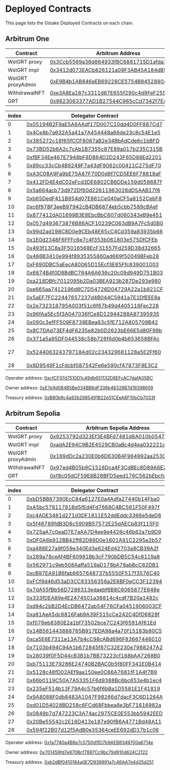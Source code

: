 # Deployed Contracts

This page lists the Gstake Deployed Contracts on each chain.

## **Arbitrum One**

<table><thead><tr><th width="265">Contract</th><th>Arbitrum Address</th></tr></thead><tbody><tr><td>WstGRT proxy</td><td><a href="https://arbiscan.io/address/0x3ccb5569a36d864933fbc6881715d1afda1849d9">0x3Ccb5569a36d864933fBC6881715D1afda1849D9</a></td></tr><tr><td>WstGRT impl</td><td><a href="https://arbiscan.io/address/0x3412d073eacb826121a09f3ab45a184db5ffbead">0x3412d073EACb826121a09F3AB45A184dB5FfBeaD</a></td></tr><tr><td>WstGRT proxyAdmin</td><td><a href="https://arbiscan.io/address/0xE9B4b1AB846eEB69228CE5754B84528904a17bfD">0xE9B4b1AB846eEB69228CE5754B84528904a17bfD</a></td></tr><tr><td>WithdrawalNFT</td><td><a href="https://arbiscan.io/address/0xe3A8Ea187c3311d67E655f290c4d9FeF255735d6">0xe3A8Ea187c3311d67E655f290c4d9FeF255735d6</a></td></tr><tr><td>GRT</td><td><a href="https://arbiscan.io/address/0x9623063377AD1B27544C965cCd7342f7EA7e88C7">0x9623063377AD1B27544C965cCd7342f7EA7e88C7</a></td></tr></tbody></table>

<table><thead><tr><th width="90">index</th><th>Delegator Contract</th><th>Indexer</th></tr></thead><tbody><tr><td>0</td><td><a href="https://thegraph.com/explorer/profile/0x05194b2f9ae5a6aadf17d007c10dd4d0ff887cd7?view=Delegating&#x26;chain=arbitrum-one">0x05194B2F9aE5A6AAdf17D007C10dd4D0FF887Cd7</a></td><td><a href="https://thegraph.com/explorer/profile/0xedca8740873152ff30a2696add66d1ab41882beb?view=Indexing&#x26;chain=arbitrum-one">0xEdca8740873152fF30a2696Add66D1ab41882beB</a></td></tr><tr><td>1</td><td><a href="https://thegraph.com/explorer/profile/0x4ce8b7a632a5a41a7a454448a66de23c8c54e1e5?view=Delegating&#x26;chain=arbitrum-one">0x4Ce8b7a632A5a41a7A454448a66de23c8c54E1e5</a></td><td><a href="https://thegraph.com/explorer/profile/0xedca8740873152ff30a2696add66d1ab41882beb?view=Indexing&#x26;chain=arbitrum-one">0xEdca8740873152fF30a2696Add66D1ab41882beB</a></td></tr><tr><td>2</td><td><a href="https://thegraph.com/explorer/profile/0x385272c18f65fCCF8087aB2e34BbAdCde6c1bBFD?view=Delegating&#x26;chain=arbitrum-one">0x385272c18f65fCCF8087aB2e34BbAdCde6c1bBFD</a></td><td><a href="https://thegraph.com/explorer/profile/0xedca8740873152ff30a2696add66d1ab41882beb?view=Indexing&#x26;chain=arbitrum-one">0xEdca8740873152fF30a2696Add66D1ab41882beB</a></td></tr><tr><td>3</td><td><a href="https://thegraph.com/explorer/profile/0x73BD52b6A2c7cAb1B7355c87E89a017b235C315B?view=Delegating&#x26;chain=arbitrum-one">0x73BD52b6A2c7cAb1B7355c87E89a017b235C315B</a></td><td><a href="https://thegraph.com/explorer/profile/0xaa988dcb035518bc0e20082a3148a5d3dfd1776d?view=Indexing&#x26;chain=arbitrum-one">0xaA988dcb035518bc0e20082a3148a5d3dFD1776D</a></td></tr><tr><td>4</td><td><a href="https://thegraph.com/explorer/profile/0xfBF34Ee467E7948bF8D864D2D243F65D88Ed2201?view=Delegating&#x26;chain=arbitrum-one">0xfBF34Ee467E7948bF8D864D2D243F65D88Ed2201</a></td><td><a href="https://thegraph.com/explorer/profile/0xaa988dcb035518bc0e20082a3148a5d3dfd1776d?view=Indexing&#x26;chain=arbitrum-one">0xaA988dcb035518bc0e20082a3148a5d3dFD1776D</a></td></tr><tr><td>5</td><td><a href="https://thegraph.com/explorer/profile/0x89cc33cCb4B9249F7a43dF9062c00411C275dF70?view=Delegating&#x26;chain=arbitrum-one">0x89cc33cCb4B9249F7a43dF9062c00411C275dF70</a></td><td><a href="https://thegraph.com/explorer/profile/0xaa988dcb035518bc0e20082a3148a5d3dfd1776d?view=Indexing&#x26;chain=arbitrum-one">0xaA988dcb035518bc0e20082a3148a5d3dFD1776D</a></td></tr><tr><td>6</td><td><a href="https://thegraph.com/explorer/profile/0xA3C08A9Fa9bE75A87F70D0d8f7CD5EE6F78818aF?view=Delegating&#x26;chain=arbitrum-one">0xA3C08A9Fa9bE75A87F70D0d8f7CD5EE6F78818aF</a></td><td><a href="https://thegraph.com/explorer/profile/0x35917c0eb91d2e21bef40940d028940484230c06?view=Indexing&#x26;chain=arbitrum-one">0x35917C0eB91d2E21BEF40940D028940484230c06</a></td></tr><tr><td>7</td><td><a href="https://thegraph.com/explorer/profile/0x412FD4E4dC02eFcd3DE6802CB6DDe159d058687f?view=Delegating&#x26;chain=arbitrum-one">0x412FD4E4dC02eFcd3DE6802CB6DDe159d058687f</a></td><td><a href="https://thegraph.com/explorer/profile/0x35917c0eb91d2e21bef40940d028940484230c06?view=Indexing&#x26;chain=arbitrum-one">0x35917C0eB91d2E21BEF40940D028940484230c06</a></td></tr><tr><td>8</td><td><a href="https://thegraph.com/explorer/profile/0x5a664acb73d972Df60d22611963028dD5AAB17f6?view=Delegating&#x26;chain=arbitrum-one">0x5a664acb73d972Df60d22611963028dD5AAB17f6</a></td><td><a href="https://thegraph.com/explorer/profile/0x35917c0eb91d2e21bef40940d028940484230c06?view=Indexing&#x26;chain=arbitrum-one">0x35917C0eB91d2E21BEF40940D028940484230c06</a></td></tr><tr><td>9</td><td><a href="https://thegraph.com/explorer/profile/0xb65DedF411B954d07E861Ce040aCF5a8152CebF8?view=Delegating&#x26;chain=arbitrum-one">0xb65DedF411B954d07E861Ce040aCF5a8152CebF8</a></td><td><a href="https://thegraph.com/explorer/profile/0x7bb834017672b1135466661d8dd69c5dd0b3bf51?view=Indexing&#x26;chain=arbitrum-one">0x7BB834017672b1135466661d8DD69c5dD0B3bF51</a></td></tr><tr><td>10</td><td><a href="https://thegraph.com/explorer/profile/0xc6f978F3eeB97942cB4DB6874eb5cbb7589cBAef?view=Delegating&#x26;chain=arbitrum-one">0xc6f978F3eeB97942cB4DB6874eb5cbb7589cBAef</a></td><td><a href="https://thegraph.com/explorer/profile/0x7bb834017672b1135466661d8dd69c5dd0b3bf51?view=Indexing&#x26;chain=arbitrum-one">0x7BB834017672b1135466661d8DD69c5dD0B3bF51</a></td></tr><tr><td>11</td><td><a href="https://thegraph.com/explorer/profile/0x877412dA01699B3E8EbcBbC607d060343eB9e451?view=Delegating&#x26;chain=arbitrum-one">0x877412dA01699B3E8EbcBbC607d060343eB9e451</a></td><td><a href="https://thegraph.com/explorer/profile/0x7bb834017672b1135466661d8dd69c5dd0b3bf51?view=Indexing&#x26;chain=arbitrum-one">0x7BB834017672b1135466661d8DD69c5dD0B3bF51</a></td></tr><tr><td>12</td><td><a href="https://thegraph.com/explorer/profile/0x057d493673876B86ACF10239C063dB9A7Fc5d0B0?view=Delegating&#x26;chain=arbitrum-one">0x057d493673876B86ACF10239C063dB9A7Fc5d0B0</a></td><td><a href="https://thegraph.com/explorer/profile/0x2e8d26e9b0d280738728e71c37bf05e70a636238?view=Indexing&#x26;chain=arbitrum-one">0x2E8d26E9B0d280738728E71C37Bf05E70a636238</a></td></tr><tr><td>13</td><td><a href="https://thegraph.com/explorer/profile/0x99d2ad198C8D0e9CEb48E65cC4Cd359a83935b66?view=Delegating&#x26;chain=arbitrum-one">0x99d2ad198C8D0e9CEb48E65cC4Cd359a83935b66</a></td><td><a href="https://thegraph.com/explorer/profile/0x2e8d26e9b0d280738728e71c37bf05e70a636238?view=Indexing&#x26;chain=arbitrum-one">0x2E8d26E9B0d280738728E71C37Bf05E70a636238</a></td></tr><tr><td>14</td><td><a href="https://thegraph.com/explorer/profile/0x1E0d2348F6FFFc6e7c4f353b061803e575DfCFEb?view=Delegating&#x26;chain=arbitrum-one">0x1E0d2348F6FFFc6e7c4f353b061803e575DfCFEb</a></td><td><a href="https://thegraph.com/explorer/profile/0x2e8d26e9b0d280738728e71c37bf05e70a636238?view=Indexing&#x26;chain=arbitrum-one">0x2E8d26E9B0d280738728E71C37Bf05E70a636238</a></td></tr><tr><td>15</td><td><a href="https://thegraph.com/explorer/profile/0x493f13C8a3F5016568EcF31557Fd259D38d32665?view=Delegating&#x26;chain=arbitrum-one">0x493f13C8a3F5016568EcF31557Fd259D38d32665</a></td><td><a href="https://thegraph.com/explorer/profile/0x5b3c8f7245dfbd9bea22d9c4b975df60a638e5a3?view=Indexing&#x26;chain=arbitrum-one">0x5b3C8f7245dFbd9bEa22d9c4b975dF60A638E5A3</a></td></tr><tr><td>16</td><td><a href="https://thegraph.com/explorer/profile/0x486B3410e994f8935355860ad669f50049BFeb28?view=Delegating&#x26;chain=arbitrum-one">0x486B3410e994f8935355860ad669f50049BFeb28</a></td><td><a href="https://thegraph.com/explorer/profile/0x5b3c8f7245dfbd9bea22d9c4b975df60a638e5a3?view=Indexing&#x26;chain=arbitrum-one">0x5b3C8f7245dFbd9bEa22d9c4b975dF60A638E5A3</a></td></tr><tr><td>17</td><td><a href="https://thegraph.com/explorer/profile/0xF690DBC5aEecA80065D15Ecf3E85Ffc839001003?view=Delegating&#x26;chain=arbitrum-one">0xF690DBC5aEecA80065D15Ecf3E85Ffc839001003</a></td><td><a href="https://thegraph.com/explorer/profile/0x5b3c8f7245dfbd9bea22d9c4b975df60a638e5a3?view=Indexing&#x26;chain=arbitrum-one">0x5b3C8f7245dFbd9bEa22d9c4b975dF60A638E5A3</a></td></tr><tr><td>18</td><td><a href="https://thegraph.com/explorer/profile/0x6874B4f0D8BdBC764A6A636c20c09d949D751B03?view=Delegating&#x26;chain=arbitrum-one">0x6874B4f0D8BdBC764A6A636c20c09d949D751B03</a></td><td><a href="https://thegraph.com/explorer/profile/0xe13840a2e92e0cb17a246609b432d0fa2e418774?view=Indexing&#x26;chain=arbitrum-one">0xE13840A2E92e0Cb17A246609b432D0fA2e418774</a></td></tr><tr><td>19</td><td><a href="https://thegraph.com/explorer/profile/0xa218DBfc7012095b2Da03BEA923b287De293e980?view=Delegating&#x26;chain=arbitrum-one">0xa218DBfc7012095b2Da03BEA923b287De293e980</a></td><td><a href="https://thegraph.com/explorer/profile/0xe13840a2e92e0cb17a246609b432d0fa2e418774?view=Indexing&#x26;chain=arbitrum-one">0xE13840A2E92e0Cb17A246609b432D0fA2e418774</a></td></tr><tr><td>20</td><td><a href="https://thegraph.com/explorer/profile/0xe665aa7412196d8C7D54726D04729A22a1b821CF?view=Delegating&#x26;chain=arbitrum-one">0xe665aa7412196d8C7D54726D04729A22a1b821CF</a></td><td><a href="https://thegraph.com/explorer/profile/0xe13840a2e92e0cb17a246609b432d0fa2e418774?view=Indexing&#x26;chain=arbitrum-one">0xE13840A2E92e0Cb17A246609b432D0fA2e418774</a></td></tr><tr><td>21</td><td><a href="https://thegraph.com/explorer/profile/0x5aEF7FC22447657237d4B044C5941a7E1DfEEE8a?view=Delegating&#x26;chain=arbitrum-one">0x5aEF7FC22447657237d4B044C5941a7E1DfEEE8a</a></td><td><a href="https://thegraph.com/explorer/profile/0xf92f430dd8567b0d466358c79594ab58d919a6d4?view=Indexing&#x26;chain=arbitrum-one">0xf92f430Dd8567B0d466358c79594ab58d919A6D4</a></td></tr><tr><td>22</td><td><a href="https://thegraph.com/explorer/profile/0x2e732318795A003f51c6f67b49d4405116Fec228?view=Delegating&#x26;chain=arbitrum-one">0x2e732318795A003f51c6f67b49d4405116Fec228</a></td><td><a href="https://thegraph.com/explorer/profile/0xf92f430dd8567b0d466358c79594ab58d919a6d4?view=Indexing&#x26;chain=arbitrum-one">0xf92f430Dd8567B0d466358c79594ab58d919A6D4</a></td></tr><tr><td>23</td><td><a href="https://thegraph.com/explorer/profile/0x96fAa5Ec5f3A047036fCe8D12944288A87395935?view=Delegating&#x26;chain=arbitrum-one">0x96fAa5Ec5f3A047036fCe8D12944288A87395935</a></td><td><a href="https://thegraph.com/explorer/profile/0xf92f430dd8567b0d466358c79594ab58d919a6d4?view=Indexing&#x26;chain=arbitrum-one">0xf92f430Dd8567B0d466358c79594ab58d919A6D4</a></td></tr><tr><td>24</td><td><a href="https://thegraph.com/explorer/profile/0x090c3efFF509F8739EBea83c5fE712A805709B42?view=Delegating&#x26;chain=arbitrum-one">0x090c3efFF509F8739EBea83c5fE712A805709B42</a></td><td><a href="https://thegraph.com/explorer/profile/0xfeff9093f6b32d0e5cddba743b06a1fedb87c004?view=Indexing&#x26;chain=arbitrum-one">0xFeff9093f6b32d0e5CDDBa743b06a1FeDB87C004</a></td></tr><tr><td>25</td><td><a href="https://thegraph.com/explorer/profile/0x8C7DAd73EF4dF6235e82b0D2623bE66E5d80F99b?view=Delegating&#x26;chain=arbitrum-one">0x8C7DAd73EF4dF6235e82b0D2623bE66E5d80F99b</a></td><td><a href="https://thegraph.com/explorer/profile/0xfeff9093f6b32d0e5cddba743b06a1fedb87c004?view=Indexing&#x26;chain=arbitrum-one">0xFeff9093f6b32d0e5CDDBa743b06a1FeDB87C004</a></td></tr><tr><td>26</td><td><a href="https://thegraph.com/explorer/profile/0x371a5a95DF044538c58b726f6d0b4b653658BFAc?view=Delegating&#x26;chain=arbitrum-one">0x371a5a95DF044538c58b726f6d0b4b653658BFAc</a></td><td><a href="https://thegraph.com/explorer/profile/0xfeff9093f6b32d0e5cddba743b06a1fedb87c004?view=Indexing&#x26;chain=arbitrum-one">0xFeff9093f6b32d0e5CDDBa743b06a1FeDB87C004</a></td></tr><tr><td>27</td><td><p></p><p><a href="https://thegraph.com/explorer/profile/0x524406324379718Ad02c234329681128a5E2Ff60?view=Delegating&#x26;chain=arbitrum-one">0x524406324379718Ad02c234329681128a5E2Ff60</a></p></td><td><a href="https://thegraph.com/explorer/profile/0xdecba5154aab37ae5e381a19f804f3af4d1bcbb5?view=Indexing&#x26;chain=arbitrum-one">0xDecBa5154AAB37ae5e381A19f804f3Af4d1BcbB5</a></td></tr><tr><td>28</td><td><a href="https://thegraph.com/explorer/profile/0x8D9549F1cFdcbf087542Fe6e590cf47873F8E3C2?view=Delegating&#x26;chain=arbitrum-one">0x8D9549F1cFdcbf087542Fe6e590cf47873F8E3C2</a></td><td><a href="https://thegraph.com/explorer/profile/0xdecba5154aab37ae5e381a19f804f3af4d1bcbb5?view=Indexing&#x26;chain=arbitrum-one">0xDecBa5154AAB37ae5e381A19f804f3Af4d1BcbB5</a></td></tr></tbody></table>

Operater address:  [0xcfCF07d7510D1c49db651132D8EFcAC7dafA05BC](https://arbiscan.io/address/0xcfCF07d7510D1c49db651132D8EFcAC7dafA05BC)

Owner address: [0xE7e9d084B5Be034BB6dF336b46328B7d19298609](https://arbiscan.io/address/0xE7e9d084B5Be034BB6dF336b46328B7d19298609)

Treasury address: [0xB80b9c4a92b2985491B22e51CEeA6F10bCb7033f](https://arbiscan.io/address/0xB80b9c4a92b2985491B22e51CEeA6F10bCb7033f)

## **Arbitrum Sepolia**

<table><thead><tr><th width="261">Contract</th><th>Arbitrum Sepolia Address</th></tr></thead><tbody><tr><td>WstGRT proxy</td><td><a href="https://sepolia.arbiscan.io/address/0x9253792d323Ef3E4BFd7481d8A010b054793B660">0x9253792d323Ef3E4BFd7481d8A010b054793B660</a> </td></tr><tr><td>WstGRT impl</td><td><a href="https://sepolia.arbiscan.io/address/0xada2e94c9b2e4529cb0abc4d4ea032221d0845c7">0xadA2E94C9B2E4529CB0aBc4d4ea032221d0845C7</a></td></tr><tr><td>WstGRT proxyAdmin</td><td><a href="https://sepolia.arbiscan.io/address/0x169ddc2a230e0b6d630b4f964992aa253cd94b7e">0x169dDc2a230E0b6D630B4F964992aa253Cd94b7e</a></td></tr><tr><td>WithdrawalNFT</td><td><a href="https://sepolia.arbiscan.io/address/0x97ed4b05b9c1516dca4f3cdbec8d89a6e23d61ea">0x97ed4B05b9C1516Dca4F3CdBEc8D89A6E23d61Ea</a></td></tr><tr><td>GRT</td><td><a href="https://sepolia.arbiscan.io/address/0xf8c05dCF59E8B28BFD5eed176C562bEbcfc7Ac04">0xf8c05dCF59E8B28BFD5eed176C562bEbcfc7Ac04</a></td></tr></tbody></table>

<table><thead><tr><th width="57">index</th><th>Delegator Contract</th><th>Indexer</th></tr></thead><tbody><tr><td>0</td><td><a href="https://testnet.thegraph.com/explorer/profile/0xbd5bb67390ecc84a6127e0a4adfa27440b14fba0?view=Delegating&#x26;chain=arbitrum-sepolia">0xbD5BB67390EcC84a6127E0a4Adfa27440b14Fba0</a></td><td><a href="https://testnet.thegraph.com/explorer/profile/0xa7a068c169d3f38efc62a1d6ff8de8b1ddfc8a57?view=Indexing&#x26;chain=arbitrum-sepolia">0xA7a068c169D3f38EFC62a1d6ff8dE8B1ddfc8a57</a></td></tr><tr><td>1</td><td><a href="https://testnet.thegraph.com/explorer/profile/0xA5bc57811781Bd5fEd4Fd7668C4BC561F50F497f?view=Delegating&#x26;chain=arbitrum-sepolia">0xA5bc57811781Bd5fEd4Fd7668C4BC561F50F497f</a></td><td><a href="https://testnet.thegraph.com/explorer/profile/0xa7a068c169d3f38efc62a1d6ff8de8b1ddfc8a57?view=Indexing&#x26;chain=arbitrum-sepolia">0xA7a068c169D3f38EFC62a1d6ff8dE8B1ddfc8a57</a></td></tr><tr><td>2</td><td><a href="https://testnet.thegraph.com/explorer/profile/0xc4ADE3481d271d3DF1811E52ddEddc3366e5deD8?view=Delegating&#x26;chain=arbitrum-sepolia">0xc4ADE3481d271d3DF1811E52ddEddc3366e5deD8</a></td><td><a href="https://testnet.thegraph.com/explorer/profile/0xa7a068c169d3f38efc62a1d6ff8de8b1ddfc8a57?view=Indexing&#x26;chain=arbitrum-sepolia">0xA7a068c169D3f38EFC62a1d6ff8dE8B1ddfc8a57</a></td></tr><tr><td>3</td><td><a href="https://testnet.thegraph.com/explorer/profile/0x5f46789fdB3D8c5909B57572E25dAECb83f115F0?view=Delegating&#x26;chain=arbitrum-sepolia">0x5f46789fdB3D8c5909B57572E25dAECb83f115F0</a></td><td><a href="https://testnet.thegraph.com/explorer/profile/0xa7a068c169d3f38efc62a1d6ff8de8b1ddfc8a57?view=Indexing&#x26;chain=arbitrum-sepolia">0xA7a068c169D3f38EFC62a1d6ff8dE8B1ddfc8a57</a></td></tr><tr><td>4</td><td><a href="https://testnet.thegraph.com/explorer/profile/0x725aA7c0eaD7E7aAA7D4ee9e4426c46b62a7b9D9?view=Delegating&#x26;chain=arbitrum-sepolia">0x725aA7c0eaD7E7aAA7D4ee9e4426c46b62a7b9D9</a></td><td><a href="https://testnet.thegraph.com/explorer/profile/0xa7a068c169d3f38efc62a1d6ff8de8b1ddfc8a57?view=Indexing&#x26;chain=arbitrum-sepolia">0xA7a068c169D3f38EFC62a1d6ff8dE8B1ddfc8a57</a></td></tr><tr><td>5</td><td><a href="https://testnet.thegraph.com/explorer/profile/0x725aA7c0eaD7E7aAA7D4ee9e4426c46b62a7b9D9?view=Delegating&#x26;chain=arbitrum-sepolia">0xDF0A6b912BB42ff82D89D0e1601A91C2295e2b57</a></td><td><a href="https://testnet.thegraph.com/explorer/profile/0xa7a068c169d3f38efc62a1d6ff8de8b1ddfc8a57?view=Indexing&#x26;chain=arbitrum-sepolia">0xA7a068c169D3f38EFC62a1d6ff8dE8B1ddfc8a57</a></td></tr><tr><td>6</td><td><a href="https://testnet.thegraph.com/explorer/profile/0xa486E27a9f059e340Ed3e624Ed42703a8CB39A2f?view=Delegating&#x26;chain=arbitrum-sepolia">0xa486E27a9f059e340Ed3e624Ed42703a8CB39A2f</a></td><td><a href="https://testnet.thegraph.com/explorer/profile/0xa7a068c169d3f38efc62a1d6ff8de8b1ddfc8a57?view=Indexing&#x26;chain=arbitrum-sepolia">0xA7a068c169D3f38EFC62a1d6ff8dE8B1ddfc8a57</a></td></tr><tr><td>7</td><td><a href="https://testnet.thegraph.com/explorer/profile/0x289a78ceAf4BF60981Bb3cF790bDB5C54c8119a8?view=Delegating&#x26;chain=arbitrum-sepolia">0x289a78ceAf4BF60981Bb3cF790bDB5C54c8119a8</a></td><td><a href="https://testnet.thegraph.com/explorer/profile/0xa7a068c169d3f38efc62a1d6ff8de8b1ddfc8a57?view=Indexing&#x26;chain=arbitrum-sepolia">0xA7a068c169D3f38EFC62a1d6ff8dE8B1ddfc8a57</a></td></tr><tr><td>8</td><td><a href="https://testnet.thegraph.com/explorer/profile/0x562971c9eb508Aaffa519aD178bA78abBcC82DB1?view=Delegating&#x26;chain=arbitrum-sepolia">0x562971c9eb508Aaffa519aD178bA78abBcC82DB1</a></td><td><a href="https://testnet.thegraph.com/explorer/profile/0xa7a068c169d3f38efc62a1d6ff8de8b1ddfc8a57?view=Indexing&#x26;chain=arbitrum-sepolia">0xA7a068c169D3f38EFC62a1d6ff8dE8B1ddfc8a57</a></td></tr><tr><td>9</td><td><a href="https://testnet.thegraph.com/explorer/profile/0xcB97EA91B6fab6657648737b5550F517f3576C40?view=Delegating&#x26;chain=arbitrum-sepolia">0xcB97EA91B6fab6657648737b5550F517f3576C40</a></td><td><a href="https://testnet.thegraph.com/explorer/profile/0xa7a068c169d3f38efc62a1d6ff8de8b1ddfc8a57?view=Indexing&#x26;chain=arbitrum-sepolia">0xA7a068c169D3f38EFC62a1d6ff8dE8B1ddfc8a57</a></td></tr><tr><td>10</td><td><a href="https://testnet.thegraph.com/explorer/profile/0xFCf9d46d53aD3CC83356356a2E8BF0eCC3F12394?view=Delegating&#x26;chain=arbitrum-sepolia">0xFCf9d46d53aD3CC83356356a2E8BF0eCC3F12394</a></td><td><a href="https://testnet.thegraph.com/explorer/profile/0xa7a068c169d3f38efc62a1d6ff8de8b1ddfc8a57?view=Indexing&#x26;chain=arbitrum-sepolia">0xA7a068c169D3f38EFC62a1d6ff8dE8B1ddfc8a57</a></td></tr><tr><td>11</td><td><a href="https://testnet.thegraph.com/explorer/profile/0x7dA55fBb56D7286313edaebf6B8C6065877E648e?view=Delegating&#x26;chain=arbitrum-sepolia">0x7dA55fBb56D7286313edaebf6B8C6065877E648e</a></td><td><a href="https://testnet.thegraph.com/explorer/profile/0xa7a068c169d3f38efc62a1d6ff8de8b1ddfc8a57?view=Indexing&#x26;chain=arbitrum-sepolia">0xA7a068c169D3f38EFC62a1d6ff8dE8B1ddfc8a57</a></td></tr><tr><td>12</td><td><a href="https://testnet.thegraph.com/explorer/profile/0x333fDEA89e4E2474501a38814c4cdf7B20a1482c?view=Delegating&#x26;chain=arbitrum-sepolia">0x333fDEA89e4E2474501a38814c4cdf7B20a1482c</a></td><td><a href="https://testnet.thegraph.com/explorer/profile/0xa7a068c169d3f38efc62a1d6ff8de8b1ddfc8a57?view=Indexing&#x26;chain=arbitrum-sepolia">0xA7a068c169D3f38EFC62a1d6ff8dE8B1ddfc8a57</a></td></tr><tr><td>13</td><td><a href="https://testnet.thegraph.com/explorer/profile/0xd94c2bB2D4EcDB6472ab54F76CFa0451906003CF?view=Delegating&#x26;chain=arbitrum-sepolia">0xd94c2bB2D4EcDB6472ab54F76CFa0451906003CF</a></td><td><a href="https://testnet.thegraph.com/explorer/profile/0xa7a068c169d3f38efc62a1d6ff8de8b1ddfc8a57?view=Indexing&#x26;chain=arbitrum-sepolia">0xA7a068c169D3f38EFC62a1d6ff8dE8B1ddfc8a57</a></td></tr><tr><td>14</td><td><a href="https://testnet.thegraph.com/explorer/profile/0xa81AeA5dc6816Fab9A39F515cCe242C4DfD6828f?view=Delegating&#x26;chain=arbitrum-sepolia">0xa81AeA5dc6816Fab9A39F515cCe242C4DfD6828f</a></td><td><a href="https://testnet.thegraph.com/explorer/profile/0xa7a068c169d3f38efc62a1d6ff8de8b1ddfc8a57?view=Indexing&#x26;chain=arbitrum-sepolia">0xA7a068c169D3f38EFC62a1d6ff8dE8B1ddfc8a57</a></td></tr><tr><td>15</td><td><a href="https://testnet.thegraph.com/explorer/profile/0xf076eb8380E2a1bf73502bce7C243f6591Af61Ed?view=Delegating&#x26;chain=arbitrum-sepolia">0xf076eb8380E2a1bf73502bce7C243f6591Af61Ed</a></td><td><a href="https://testnet.thegraph.com/explorer/profile/0xa7a068c169d3f38efc62a1d6ff8de8b1ddfc8a57?view=Indexing&#x26;chain=arbitrum-sepolia">0xA7a068c169D3f38EFC62a1d6ff8dE8B1ddfc8a57</a></td></tr><tr><td>16</td><td><a href="https://testnet.thegraph.com/explorer/profile/0x14B561443888765B917EDA98a4a70f15183b80C5?view=Delegating&#x26;chain=arbitrum-sepolia">0x14B561443888765B917EDA98a4a70f15183b80C5</a></td><td><a href="https://testnet.thegraph.com/explorer/profile/0xa7a068c169d3f38efc62a1d6ff8de8b1ddfc8a57?view=Indexing&#x26;chain=arbitrum-sepolia">0xA7a068c169D3f38EFC62a1d6ff8dE8B1ddfc8a57</a></td></tr><tr><td>17</td><td><a href="https://testnet.thegraph.com/explorer/profile/0xca5E6E7311e13A7b4cC98cABd696F83667446010?view=Delegating&#x26;chain=arbitrum-sepolia">0xca5E6E7311e13A7b4cC98cABd696F83667446010</a></td><td><a href="https://testnet.thegraph.com/explorer/profile/0xa7a068c169d3f38efc62a1d6ff8de8b1ddfc8a57?view=Indexing&#x26;chain=arbitrum-sepolia">0xA7a068c169D3f38EFC62a1d6ff8dE8B1ddfc8a57</a></td></tr><tr><td>18</td><td><a href="https://testnet.thegraph.com/explorer/profile/0x7103b494C94A1b672845f87C32E230e7988247A2?view=Delegating&#x26;chain=arbitrum-sepolia">0x7103b494C94A1b672845f87C32E230e7988247A2</a></td><td><a href="https://testnet.thegraph.com/explorer/profile/0xa7a068c169d3f38efc62a1d6ff8de8b1ddfc8a57?view=Indexing&#x26;chain=arbitrum-sepolia">0xA7a068c169D3f38EFC62a1d6ff8dE8B1ddfc8a57</a></td></tr><tr><td>19</td><td><a href="https://testnet.thegraph.com/explorer/profile/0x28039f0F5D44cB3B1b7BB73223cf188bAA7268B0?view=Delegating&#x26;chain=arbitrum-sepolia">0x28039f0F5D44cB3B1b7BB73223cf188bAA7268B0</a></td><td><a href="https://testnet.thegraph.com/explorer/profile/0xa7a068c169d3f38efc62a1d6ff8de8b1ddfc8a57?view=Indexing&#x26;chain=arbitrum-sepolia">0xA7a068c169D3f38EFC62a1d6ff8dE8B1ddfc8a57</a></td></tr><tr><td>20</td><td><a href="https://testnet.thegraph.com/explorer/profile/0xb75113E79286E24740B2BAC0b5f80FF341E0B414?view=Delegating&#x26;chain=arbitrum-sepolia">0xb75113E79286E24740B2BAC0b5f80FF341E0B414</a></td><td><a href="https://testnet.thegraph.com/explorer/profile/0x975f00df54bd6fc63e21df4b6b8a4069f2884328?view=Indexing&#x26;chain=arbitrum-sepolia">0x975f00df54bd6fc63e21df4b6b8a4069f2884328</a></td></tr><tr><td>21</td><td><a href="https://testnet.thegraph.com/explorer/profile/0x5128c48fD02AEf9aa150ee0C66A7681fF1A4f7B9?view=Delegating&#x26;chain=arbitrum-sepolia">0x5128c48fD02AEf9aa150ee0C66A7681fF1A4f7B9</a></td><td><a href="https://testnet.thegraph.com/explorer/profile/0x975f00df54bd6fc63e21df4b6b8a4069f2884328?view=Indexing&#x26;chain=arbitrum-sepolia">0x975f00df54bd6fc63e21df4b6b8a4069f2884328</a></td></tr><tr><td>22</td><td><a href="https://testnet.thegraph.com/explorer/profile/0x66b0119C50A7A53351F6d9388Bc6bc653e4b1ec4?view=Delegating&#x26;chain=arbitrum-sepolia">0x66b0119C50A7A53351F6d9388Bc6bc653e4b1ec4</a></td><td><a href="https://testnet.thegraph.com/explorer/profile/0x975f00df54bd6fc63e21df4b6b8a4069f2884328?view=Indexing&#x26;chain=arbitrum-sepolia">0x975f00df54bd6fc63e21df4b6b8a4069f2884328</a></td></tr><tr><td>23</td><td><a href="https://testnet.thegraph.com/explorer/profile/0x235eF514b13F79A4c57b6f6bBa1D5581E1F41819?view=Delegating&#x26;chain=arbitrum-sepolia">0x235eF514b13F79A4c57b6f6bBa1D5581E1F41819</a></td><td><a href="https://testnet.thegraph.com/explorer/profile/0x975f00df54bd6fc63e21df4b6b8a4069f2884328?view=Indexing&#x26;chain=arbitrum-sepolia">0x975f00df54bd6fc63e21df4b6b8a4069f2884328</a></td></tr><tr><td>24</td><td><a href="https://testnet.thegraph.com/explorer/profile/0x9A8088F0db8483A1047F98266d7dacF3C6D1264A?view=Delegating&#x26;chain=arbitrum-sepolia">0x9A8088F0db8483A1047F98266d7dacF3C6D1264A</a></td><td><a href="https://testnet.thegraph.com/explorer/profile/0x975f00df54bd6fc63e21df4b6b8a4069f2884328?view=Indexing&#x26;chain=arbitrum-sepolia">0x975f00df54bd6fc63e21df4b6b8a4069f2884328</a></td></tr><tr><td>25</td><td><a href="https://testnet.thegraph.com/explorer/profile/0xd01D54028BD258c6FCd68Fbbea8e3bF71616982a?view=Delegating&#x26;chain=arbitrum-sepolia">0xd01D54028BD258c6FCd68Fbbea8e3bF71616982a</a></td><td><a href="https://testnet.thegraph.com/explorer/profile/0x975f00df54bd6fc63e21df4b6b8a4069f2884328?view=Indexing&#x26;chain=arbitrum-sepolia">0x975f00df54bd6fc63e21df4b6b8a4069f2884328</a></td></tr><tr><td>26</td><td><a href="https://testnet.thegraph.com/explorer/profile/0x0849b7d747223C3A74ac2975CE0E553bb5942EED?view=Delegating&#x26;chain=arbitrum-sepolia">0x0849b7d747223C3A74ac2975CE0E553bb5942EED</a></td><td><a href="https://testnet.thegraph.com/explorer/profile/0x975f00df54bd6fc63e21df4b6b8a4069f2884328?view=Indexing&#x26;chain=arbitrum-sepolia">0x975f00df54bd6fc63e21df4b6b8a4069f2884328</a></td></tr><tr><td>27</td><td><a href="https://testnet.thegraph.com/explorer/profile/0x20Be55542c2E16D413e187e90fB6A4771Bd48A11?view=Delegating&#x26;chain=arbitrum-sepolia">0x20Be55542c2E16D413e187e90fB6A4771Bd48A11</a></td><td><a href="https://testnet.thegraph.com/explorer/profile/0x975f00df54bd6fc63e21df4b6b8a4069f2884328?view=Indexing&#x26;chain=arbitrum-sepolia">0x975f00df54bd6fc63e21df4b6b8a4069f2884328</a></td></tr><tr><td>28</td><td><a href="https://testnet.thegraph.com/explorer/profile/0x594f22B07d12f5AdB0e35364ceEE692dD17b1c06?view=Delegating&#x26;chain=arbitrum-sepolia">0x594f22B07d12f5AdB0e35364ceEE692dD17b1c06</a></td><td><a href="https://testnet.thegraph.com/explorer/profile/0x975f00df54bd6fc63e21df4b6b8a4069f2884328?view=Indexing&#x26;chain=arbitrum-sepolia">0x975f00df54bd6fc63e21df4b6b8a4069f2884328</a></td></tr></tbody></table>

Operater address: [0x1a7740a4B8e7c5750d1fD7b9AEB8349700a6714e](https://sepolia.arbiscan.io/address/0x1a7740a4B8e7c5750d1fD7b9AEB8349700a6714e)

Owner address: [0x701459fd7e870Bcf7887Cc9bc79d910d624C2122](https://sepolia.arbiscan.io/address/0x701459fd7e870Bcf7887Cc9bc79d910d624C2122)

Treasury address:  [0xb2dBf0410184a0E7D939991a7c46AA7e4d25d251](https://sepolia.arbiscan.io/address/0xb2dBf0410184a0E7D939991a7c46AA7e4d25d251)
